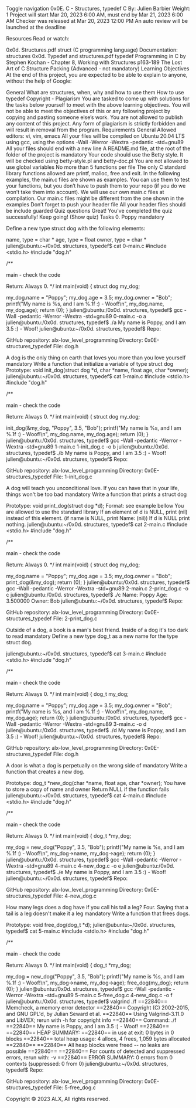 Toggle navigation 0x0E. C - Structures, typedef C By: Julien Barbier Weight: 1 Project will start Mar 20, 2023 6:00 AM, must end by Mar 21, 2023 6:00 AM Checker was released at Mar 20, 2023 12:00 PM An auto review will be launched at the deadline

Resources Read or watch:

0x0d. Structures.pdf struct (C programming language) Documentation: structures 0x0d. Typedef and structures.pdf typedef Programming in C by Stephen Kochan - Chapter 8, Working with Structures p163-189 The Lost Art of C Structure Packing (Advanced - not mandatory) Learning Objectives At the end of this project, you are expected to be able to explain to anyone, without the help of Google:

General What are structures, when, why and how to use them How to use typedef Copyright - Plagiarism You are tasked to come up with solutions for the tasks below yourself to meet with the above learning objectives. You will not be able to meet the objectives of this or any following project by copying and pasting someone else’s work. You are not allowed to publish any content of this project. Any form of plagiarism is strictly forbidden and will result in removal from the program. Requirements General Allowed editors: vi, vim, emacs All your files will be compiled on Ubuntu 20.04 LTS using gcc, using the options -Wall -Werror -Wextra -pedantic -std=gnu89 All your files should end with a new line A README.md file, at the root of the folder of the project is mandatory Your code should use the Betty style. It will be checked using betty-style.pl and betty-doc.pl You are not allowed to use global variables No more than 5 functions per file The only C standard library functions allowed are printf, malloc, free and exit. In the following examples, the main.c files are shown as examples. You can use them to test your functions, but you don’t have to push them to your repo (if you do we won’t take them into account). We will use our own main.c files at compilation. Our main.c files might be different from the one shown in the examples Don’t forget to push your header file All your header files should be include guarded Quiz questions Great! You've completed the quiz successfully! Keep going! (Show quiz) Tasks 0. Poppy mandatory

Define a new type struct dog with the following elements:

name, type = char * age, type = float owner, type = char * julien@ubuntu:~/0x0d. structures, typedef$ cat 0-main.c #include <stdio.h> #include "dog.h"

/**

main - check the code

Return: Always 0. */ int main(void) { struct dog my_dog;

my_dog.name = "Poppy"; my_dog.age = 3.5; my_dog.owner = "Bob"; printf("My name is %s, and I am %.1f :) - Woof!\n", my_dog.name, my_dog.age); return (0); } julien@ubuntu:/0x0d. structures, typedef$ gcc -Wall -pedantic -Werror -Wextra -std=gnu89 0-main.c -o a julien@ubuntu:/0x0d. structures, typedef$ ./a My name is Poppy, and I am 3.5 :) - Woof! julien@ubuntu:~/0x0d. structures, typedef$ Repo:

GitHub repository: alx-low_level_programming Directory: 0x0E-structures_typedef File: dog.h

A dog is the only thing on earth that loves you more than you love yourself mandatory Write a function that initialize a variable of type struct dog
Prototype: void init_dog(struct dog *d, char *name, float age, char *owner); julien@ubuntu:~/0x0d. structures, typedef$ cat 1-main.c #include <stdio.h> #include "dog.h"

/**

main - check the code

Return: Always 0. */ int main(void) { struct dog my_dog;

init_dog(&my_dog, "Poppy", 3.5, "Bob"); printf("My name is %s, and I am %.1f :) - Woof!\n", my_dog.name, my_dog.age); return (0); } julien@ubuntu:/0x0d. structures, typedef$ gcc -Wall -pedantic -Werror -Wextra -std=gnu89 1-main.c 1-init_dog.c -o b julien@ubuntu:/0x0d. structures, typedef$ ./b My name is Poppy, and I am 3.5 :) - Woof! julien@ubuntu:~/0x0d. structures, typedef$ Repo:

GitHub repository: alx-low_level_programming Directory: 0x0E-structures_typedef File: 1-init_dog.c

A dog will teach you unconditional love. If you can have that in your life, things won't be too bad mandatory
Write a function that prints a struct dog

Prototype: void print_dog(struct dog *d); Format: see example bellow You are allowed to use the standard library If an element of d is NULL, print (nil) instead of this element. (if name is NULL, print Name: (nil)) If d is NULL print nothing. julien@ubuntu:~/0x0d. structures, typedef$ cat 2-main.c #include <stdio.h> #include "dog.h"

/**

main - check the code

Return: Always 0. */ int main(void) { struct dog my_dog;

my_dog.name = "Poppy"; my_dog.age = 3.5; my_dog.owner = "Bob"; print_dog(&my_dog); return (0); } julien@ubuntu:/0x0d. structures, typedef$ gcc -Wall -pedantic -Werror -Wextra -std=gnu89 2-main.c 2-print_dog.c -o c julien@ubuntu:/0x0d. structures, typedef$ ./c Name: Poppy Age: 3.500000 Owner: Bob julien@ubuntu:~/0x0d. structures, typedef$ Repo:

GitHub repository: alx-low_level_programming Directory: 0x0E-structures_typedef File: 2-print_dog.c

Outside of a dog, a book is a man's best friend. Inside of a dog it's too dark to read mandatory
Define a new type dog_t as a new name for the type struct dog.

julien@ubuntu:~/0x0d. structures, typedef$ cat 3-main.c #include <stdio.h> #include "dog.h"

/**

main - check the code

Return: Always 0. */ int main(void) { dog_t my_dog;

my_dog.name = "Poppy"; my_dog.age = 3.5; my_dog.owner = "Bob"; printf("My name is %s, and I am %.1f :) - Woof!\n", my_dog.name, my_dog.age); return (0); } julien@ubuntu:/0x0d. structures, typedef$ gcc -Wall -pedantic -Werror -Wextra -std=gnu89 3-main.c -o d julien@ubuntu:/0x0d. structures, typedef$ ./d My name is Poppy, and I am 3.5 :) - Woof! julien@ubuntu:~/0x0d. structures, typedef$ Repo:

GitHub repository: alx-low_level_programming Directory: 0x0E-structures_typedef File: dog.h

A door is what a dog is perpetually on the wrong side of mandatory
Write a function that creates a new dog.

Prototype: dog_t *new_dog(char *name, float age, char *owner); You have to store a copy of name and owner Return NULL if the function fails julien@ubuntu:~/0x0d. structures, typedef$ cat 4-main.c #include <stdio.h> #include "dog.h"

/**

main - check the code

Return: Always 0. */ int main(void) { dog_t *my_dog;

my_dog = new_dog("Poppy", 3.5, "Bob"); printf("My name is %s, and I am %.1f :) - Woof!\n", my_dog->name, my_dog->age); return (0); } julien@ubuntu:/0x0d. structures, typedef$ gcc -Wall -pedantic -Werror -Wextra -std=gnu89 4-main.c 4-new_dog.c -o e julien@ubuntu:/0x0d. structures, typedef$ ./e My name is Poppy, and I am 3.5 :) - Woof! julien@ubuntu:~/0x0d. structures, typedef$ Repo:

GitHub repository: alx-low_level_programming Directory: 0x0E-structures_typedef File: 4-new_dog.c

How many legs does a dog have if you call his tail a leg? Four. Saying that a tail is a leg doesn't make it a leg mandatory
Write a function that frees dogs.

Prototype: void free_dog(dog_t *d); julien@ubuntu:~/0x0d. structures, typedef$ cat 5-main.c #include <stdio.h> #include "dog.h"

/**

main - check the code

Return: Always 0. */ int main(void) { dog_t *my_dog;

my_dog = new_dog("Poppy", 3.5, "Bob"); printf("My name is %s, and I am %.1f :) - Woof!\n", my_dog->name, my_dog->age); free_dog(my_dog); return (0); } julien@ubuntu:/0x0d. structures, typedef$ gcc -Wall -pedantic -Werror -Wextra -std=gnu89 5-main.c 5-free_dog.c 4-new_dog.c -o f julien@ubuntu:/0x0d. structures, typedef$ valgrind ./f ==22840== Memcheck, a memory error detector ==22840== Copyright (C) 2002-2015, and GNU GPL'd, by Julian Seward et al. ==22840== Using Valgrind-3.11.0 and LibVEX; rerun with -h for copyright info ==22840== Command: ./f ==22840== My name is Poppy, and I am 3.5 :) - Woof! ==22840== ==22840== HEAP SUMMARY: ==22840== in use at exit: 0 bytes in 0 blocks ==22840== total heap usage: 4 allocs, 4 frees, 1,059 bytes allocated ==22840== ==22840== All heap blocks were freed -- no leaks are possible ==22840== ==22840== For counts of detected and suppressed errors, rerun with: -v ==22840== ERROR SUMMARY: 0 errors from 0 contexts (suppressed: 0 from 0) julien@ubuntu:~/0x0d. structures, typedef$ Repo:

GitHub repository: alx-low_level_programming Directory: 0x0E-structures_typedef File: 5-free_dog.c

Copyright © 2023 ALX, All rights reserved.
